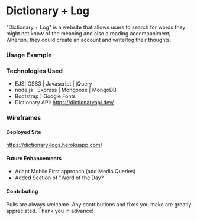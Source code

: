 # Dictionary + Log
"Dictionary + Log" is a website that allows users to search for words they might not know of the meaning and also a reading accompaniment; Wherein, they could create an account and write/log their thoughts.

### Usage Example

### Technologies Used
* EJS| CSS3 | Javascript | jQuery
* node.js | Express | Mongoose | MongoDB
* Bootstrap | Google Fonts
* Dictionary API: https://dictionaryapi.dev/

### Wireframes

#### Deployed Site
https://dictionary-logs.herokuapp.com/

#### Future Enhancements 
* Adapt Mobile First approach (add Media Queries) 
* Added Section of "Word of the Day?

#### Contributing
Pulls are always welcome. Any contributions and fixes you make are greatly appreciated. Thank you in advance!
